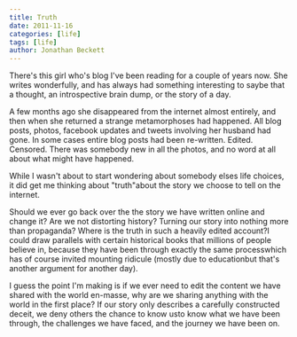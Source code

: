 ```yaml
---
title: Truth
date: 2011-11-16
categories: [life]
tags: [life]
author: Jonathan Beckett
---
```


There's this girl who's blog I've been reading for a couple of years now. She writes wonderfully, and has always had something interesting to saybe that a thought, an introspective brain dump, or the story of a day.

A few months ago she disappeared from the internet almost entirely, and then when she returned a strange metamorphoses had happened. All blog posts, photos, facebook updates and tweets involving her husband had gone. In some cases entire blog posts had been re-written. Edited. Censored. There was somebody new in all the photos, and no word at all about what might have happened.

While I wasn't about to start wondering about somebody elses life choices, it did get me thinking about "truth"about the story we choose to tell on the internet.

Should we ever go back over the the story we have written online and change it? Are we not distorting history? Turning our story into nothing more than propaganda? Where is the truth in such a heavily edited account?I could draw parallels with certain historical books that millions of people believe in, because they have been through exactly the same processwhich has of course invited mounting ridicule (mostly due to educationbut that's another argument for another day).

I guess the point I'm making is if we ever need to edit the content we have shared with the world en-masse, why are we sharing anything with the world in the first place? If our story only describes a carefully constructed deceit, we deny others the chance to know usto know what we have been through, the challenges we have faced, and the journey we have been on.